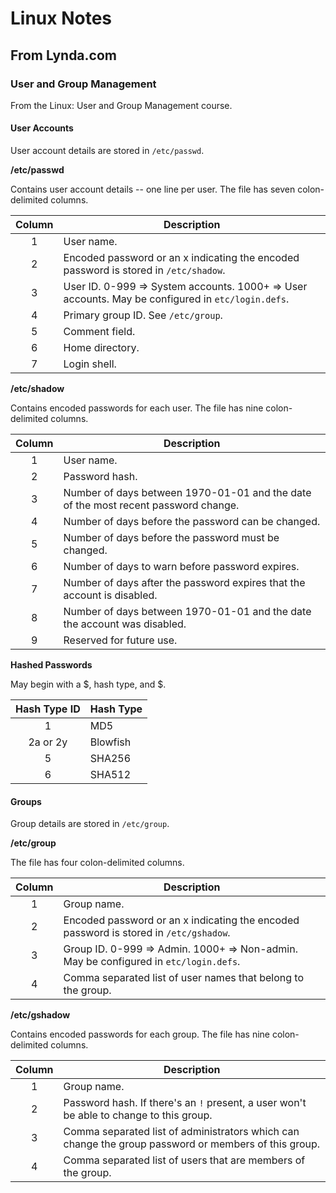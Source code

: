 # Linux Notes


## From Lynda.com

### User and Group Management

From the Linux: User and Group Management course.

#### User Accounts

User account details are stored in `/etc/passwd`.

**/etc/passwd**

Contains user account details -- one line per user.  The file has seven
colon-delimited columns.

| Column | Description |
| :----: | ----------- |
| 1      | User name.  |
| 2      | Encoded password or an x indicating the encoded password is stored in `/etc/shadow`. |
| 3      | User ID. 0-999 => System accounts. 1000+ => User accounts.  May be configured in `etc/login.defs`. |
| 4      | Primary group ID.  See `/etc/group`. |
| 5      | Comment field. |
| 6      | Home directory. |
| 7      | Login shell. |

**/etc/shadow**

Contains encoded passwords for each user.  The file has nine colon-delimited
columns.

| Column | Description |
| :----: | ----------- |
| 1      | User name.  |
| 2      | Password hash. |
| 3      | Number of days between 1970-01-01 and the date of the most recent password change. |
| 4      | Number of days before the password can be changed. |
| 5      | Number of days before the password must be changed. |
| 6      | Number of days to warn before password expires. |
| 7      | Number of days after the password expires that the account is disabled. |
| 8      | Number of days between 1970-01-01 and the date the account was disabled. |
| 9      | Reserved for future use. |

**Hashed Passwords**

May begin with a $, hash type, and $.

| Hash Type ID | Hash Type |
| :----------: | --------- |
| 1            | MD5       |
| 2a or 2y     | Blowfish  |
| 5            | SHA256    |
| 6            | SHA512    |

#### Groups

Group details are stored in `/etc/group`.

**/etc/group**

The file has four colon-delimited columns.

| Column | Description |
| :----: | ----------- |
| 1      | Group name. |
| 2      | Encoded password or an x indicating the encoded password is stored in `/etc/gshadow`. |
| 3      | Group ID. 0-999 => Admin. 1000+ => Non-admin.  May be configured in `etc/login.defs`. |
| 4      | Comma separated list of user names that belong to the group. |

**/etc/gshadow**

Contains encoded passwords for each group.  The file has nine colon-delimited
columns.

| Column | Description |
| :----: | ----------- |
| 1      | Group name. |
| 2      | Password hash.  If there's an `!` present, a user won't be able to change to this group. |
| 3      | Comma separated list of administrators which can change the group password or members of this group. |
| 4      | Comma separated list of users that are members of the group. |
